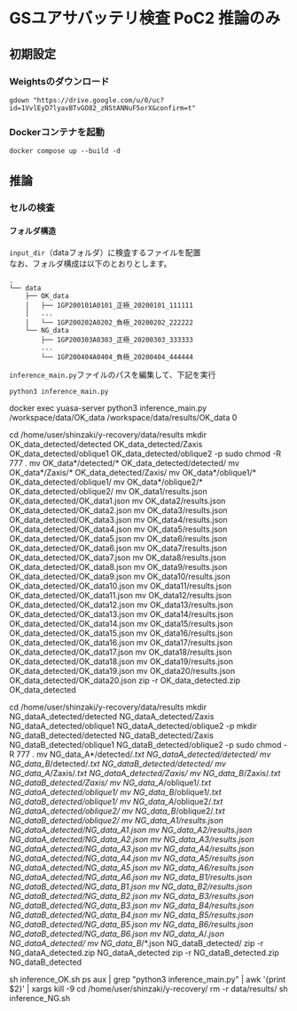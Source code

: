 # GSユアサバッテリ検査 PoC2 推論のみ

## 初期設定
### Weightsのダウンロード
```
gdown "https://drive.google.com/u/0/uc?id=1VvlEyD7lyavBTvGO82_zNStANNuF5orX&confirm=t"
```
### Dockerコンテナを起動
```
docker compose up --build -d
```

## 推論
### セルの検査

#### フォルダ構造
`input_dir`（dataフォルダ）に検査するファイルを配置  
なお、フォルダ構成は以下のとおりとします。
```
.
└── data
    ├── OK_data
    │   ├── 1GP200101A0101_正極_20200101_111111
    │   ...
    │   └── 1GP200202A0202_負極_20200202_222222
    └── NG_data
        ├── 1GP200303A0303_正極_20200303_333333
        ...
        └── 1GP200404A0404_負極_20200404_444444
```
`inference_main.py`ファイルのパスを編集して、下記を実行
```
python3 inference_main.py
```

docker exec yuasa-server python3 inference_main.py /workspace/data/OK_data /workspace/data/results/OK_data 0


cd /home/user/shinzaki/y-recovery/data/results
mkdir OK_data_detected/detected OK_data_detected/Zaxis OK_data_detected/oblique1 OK_data_detected/oblique2 -p
sudo chmod -R 777 .
mv OK_data*/detected/* OK_data_detected/detected/
mv OK_data*/Zaxis/* OK_data_detected/Zaxis/
mv OK_data*/oblique1/* OK_data_detected/oblique1/
mv OK_data*/oblique2/* OK_data_detected/oblique2/
mv OK_data1/results.json OK_data_detected/OK_data1.json
mv OK_data2/results.json OK_data_detected/OK_data2.json
mv OK_data3/results.json OK_data_detected/OK_data3.json
mv OK_data4/results.json OK_data_detected/OK_data4.json
mv OK_data5/results.json OK_data_detected/OK_data5.json
mv OK_data6/results.json OK_data_detected/OK_data6.json
mv OK_data7/results.json OK_data_detected/OK_data7.json
mv OK_data8/results.json OK_data_detected/OK_data8.json
mv OK_data9/results.json OK_data_detected/OK_data9.json
mv OK_data10/results.json OK_data_detected/OK_data10.json
mv OK_data11/results.json OK_data_detected/OK_data11.json
mv OK_data12/results.json OK_data_detected/OK_data12.json
mv OK_data13/results.json OK_data_detected/OK_data13.json
mv OK_data14/results.json OK_data_detected/OK_data14.json
mv OK_data15/results.json OK_data_detected/OK_data15.json
mv OK_data16/results.json OK_data_detected/OK_data16.json
mv OK_data17/results.json OK_data_detected/OK_data17.json
mv OK_data18/results.json OK_data_detected/OK_data18.json
mv OK_data19/results.json OK_data_detected/OK_data19.json
mv OK_data20/results.json OK_data_detected/OK_data20.json
zip -r OK_data_detected.zip OK_data_detected

cd /home/user/shinzaki/y-recovery/data/results
mkdir NG_dataA_detected/detected NG_dataA_detected/Zaxis NG_dataA_detected/oblique1 NG_dataA_detected/oblique2 -p
mkdir NG_dataB_detected/detected NG_dataB_detected/Zaxis NG_dataB_detected/oblique1 NG_dataB_detected/oblique2 -p
sudo chmod -R 777 .
mv NG_data_A*/detected/*.txt NG_dataA_detected/detected/
mv NG_data_B*/detected/*.txt NG_dataB_detected/detected/
mv NG_data_A*/Zaxis/*.txt NG_dataA_detected/Zaxis/
mv NG_data_B*/Zaxis/*.txt NG_dataB_detected/Zaxis/
mv NG_data_A*/oblique1/*.txt NG_dataA_detected/oblique1/
mv NG_data_B*/oblique1/*.txt NG_dataB_detected/oblique1/
mv NG_data_A*/oblique2/*.txt NG_dataA_detected/oblique2/
mv NG_data_B*/oblique2/*.txt NG_dataB_detected/oblique2/
mv NG_data_A1/results.json NG_dataA_detected/NG_data_A1.json
mv NG_data_A2/results.json NG_dataA_detected/NG_data_A2.json
mv NG_data_A3/results.json NG_dataA_detected/NG_data_A3.json
mv NG_data_A4/results.json NG_dataA_detected/NG_data_A4.json
mv NG_data_A5/results.json NG_dataA_detected/NG_data_A5.json
mv NG_data_A6/results.json NG_dataA_detected/NG_data_A6.json
mv NG_data_B1/results.json NG_dataB_detected/NG_data_B1.json
mv NG_data_B2/results.json NG_dataB_detected/NG_data_B2.json
mv NG_data_B3/results.json NG_dataB_detected/NG_data_B3.json
mv NG_data_B4/results.json NG_dataB_detected/NG_data_B4.json
mv NG_data_B5/results.json NG_dataB_detected/NG_data_B5.json
mv NG_data_B6/results.json NG_dataB_detected/NG_data_B6.json
mv NG_data_A*/*.json NG_dataA_detected/
mv NG_data_B*/*.json NG_dataB_detected/
zip -r NG_dataA_detected.zip NG_dataA_detected
zip -r NG_dataB_detected.zip NG_dataB_detected

sh inference_OK.sh
ps aux | grep "python3 inference_main.py" | awk '{print $2}' | xargs kill -9
cd /home/user/shinzaki/y-recovery/
rm -r data/results/
sh inference_NG.sh

